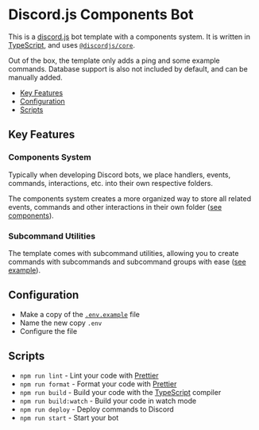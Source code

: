 # Discord.js Components Bot

This is a [discord.js] bot template with a components system.
It is written in [TypeScript], and uses [`@discordjs/core`][@discordjs/core].

Out of the box, the template only adds a ping and some example commands.
Database support is also not included by default, and can be manually added.

- [Key Features](#key-features)
- [Configuration](#configuration)
- [Scripts](#scripts)

## Key Features

### Components System

Typically when developing Discord bots, we place handlers, events, commands,
interactions, etc. into their own respective folders.

The components system creates a more organized way to store all related
events, commands and other interactions in their own folder
([see components](./src/components/)).

### Subcommand Utilities

The template comes with subcommand utilities, allowing you to create commands
with subcommands and subcommand groups with ease
([see example](./src/components/example/commands/subcommands.ts)).

## Configuration

- Make a copy of the [`.env.example`](./.env.example) file
- Name the new copy `.env`
- Configure the file

## Scripts

- `npm run lint` - Lint your code with [Prettier]
- `npm run format` - Format your code with [Prettier]
- `npm run build` - Build your code with the [TypeScript] compiler
- `npm run build:watch` - Build your code in watch mode
- `npm run deploy` - Deploy commands to Discord
- `npm run start` - Start your bot

[discord.js]: https://discord.js.org
[@discordjs/core]: https://discord.js.org/docs
[prettier]: https://prettier.io
[typescript]: https://typescriptlang.org
